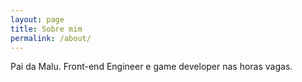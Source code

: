 ```yaml
---
layout: page
title: Sobre mim
permalink: /about/
---
```


Pai da Malu. Front-end Engineer e game developer nas horas vagas.